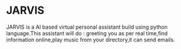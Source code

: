 # JARVIS
JARVIS is a AI based virtual personal assistant build using python language.This assistant will do : greeting you as per real time,find information online,play music from your directory,it can send emails.
